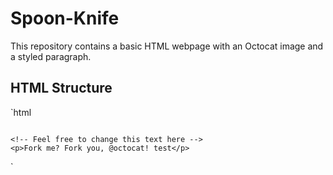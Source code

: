 # Spoon-Knife

This repository contains a basic HTML webpage with an Octocat image and a styled paragraph.

## HTML Structure

`html
<!DOCTYPE html>
<html>
  <head>
    <meta http-equiv="Content-Type" content="text/html; charset=utf-8" />
    <title>Spoon-Knife</title>
    <link href="styles.css" rel="stylesheet" type="text/css" />
  </head>

  <body>
    <img src="forkit.gif" id="octocat" alt="" />

    <!-- Feel free to change this text here -->
    <p>Fork me? Fork you, @octocat! test</p>
  </body>
</html>`
